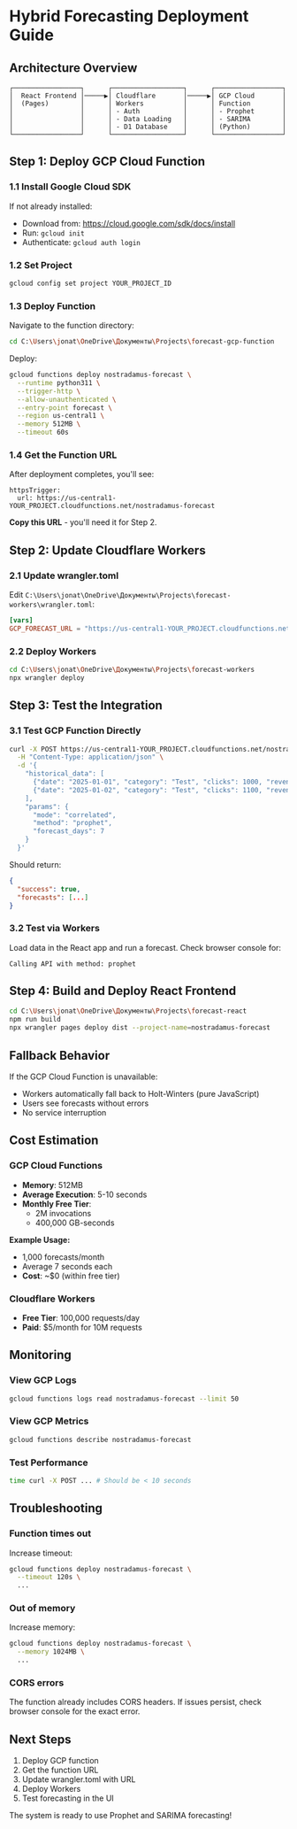 # Hybrid Forecasting Deployment Guide

## Architecture Overview

```
┌─────────────────┐      ┌──────────────────┐      ┌─────────────────┐
│  React Frontend │─────▶│ Cloudflare       │─────▶│ GCP Cloud       │
│  (Pages)        │      │ Workers          │      │ Function        │
│                 │      │ - Auth           │      │ - Prophet       │
│                 │      │ - Data Loading   │      │ - SARIMA        │
│                 │      │ - D1 Database    │      │ (Python)        │
└─────────────────┘      └──────────────────┘      └─────────────────┘
```

## Step 1: Deploy GCP Cloud Function

### 1.1 Install Google Cloud SDK

If not already installed:
- Download from: https://cloud.google.com/sdk/docs/install
- Run: `gcloud init`
- Authenticate: `gcloud auth login`

### 1.2 Set Project

```bash
gcloud config set project YOUR_PROJECT_ID
```

### 1.3 Deploy Function

Navigate to the function directory:

```bash
cd C:\Users\jonat\OneDrive\Документы\Projects\forecast-gcp-function
```

Deploy:

```bash
gcloud functions deploy nostradamus-forecast \
  --runtime python311 \
  --trigger-http \
  --allow-unauthenticated \
  --entry-point forecast \
  --region us-central1 \
  --memory 512MB \
  --timeout 60s
```

### 1.4 Get the Function URL

After deployment completes, you'll see:

```
httpsTrigger:
  url: https://us-central1-YOUR_PROJECT.cloudfunctions.net/nostradamus-forecast
```

**Copy this URL** - you'll need it for Step 2.

## Step 2: Update Cloudflare Workers

### 2.1 Update wrangler.toml

Edit `C:\Users\jonat\OneDrive\Документы\Projects\forecast-workers\wrangler.toml`:

```toml
[vars]
GCP_FORECAST_URL = "https://us-central1-YOUR_PROJECT.cloudfunctions.net/nostradamus-forecast"
```

### 2.2 Deploy Workers

```bash
cd C:\Users\jonat\OneDrive\Документы\Projects\forecast-workers
npx wrangler deploy
```

## Step 3: Test the Integration

### 3.1 Test GCP Function Directly

```bash
curl -X POST https://us-central1-YOUR_PROJECT.cloudfunctions.net/nostradamus-forecast \
  -H "Content-Type: application/json" \
  -d '{
    "historical_data": [
      {"date": "2025-01-01", "category": "Test", "clicks": 1000, "revenue": 500},
      {"date": "2025-01-02", "category": "Test", "clicks": 1100, "revenue": 550}
    ],
    "params": {
      "mode": "correlated",
      "method": "prophet",
      "forecast_days": 7
    }
  }'
```

Should return:

```json
{
  "success": true,
  "forecasts": [...]
}
```

### 3.2 Test via Workers

Load data in the React app and run a forecast. Check browser console for:

```
Calling API with method: prophet
```

## Step 4: Build and Deploy React Frontend

```bash
cd C:\Users\jonat\OneDrive\Документы\Projects\forecast-react
npm run build
npx wrangler pages deploy dist --project-name=nostradamus-forecast
```

## Fallback Behavior

If the GCP Cloud Function is unavailable:
- Workers automatically fall back to Holt-Winters (pure JavaScript)
- Users see forecasts without errors
- No service interruption

## Cost Estimation

### GCP Cloud Functions

- **Memory**: 512MB
- **Average Execution**: 5-10 seconds
- **Monthly Free Tier**:
  - 2M invocations
  - 400,000 GB-seconds

**Example Usage:**
- 1,000 forecasts/month
- Average 7 seconds each
- **Cost**: ~$0 (within free tier)

### Cloudflare Workers

- **Free Tier**: 100,000 requests/day
- **Paid**: $5/month for 10M requests

## Monitoring

### View GCP Logs

```bash
gcloud functions logs read nostradamus-forecast --limit 50
```

### View GCP Metrics

```bash
gcloud functions describe nostradamus-forecast
```

### Test Performance

```bash
time curl -X POST ... # Should be < 10 seconds
```

## Troubleshooting

### Function times out

Increase timeout:

```bash
gcloud functions deploy nostradamus-forecast \
  --timeout 120s \
  ...
```

### Out of memory

Increase memory:

```bash
gcloud functions deploy nostradamus-forecast \
  --memory 1024MB \
  ...
```

### CORS errors

The function already includes CORS headers. If issues persist, check browser console for the exact error.

## Next Steps

1. Deploy GCP function
2. Get the function URL
3. Update wrangler.toml with URL
4. Deploy Workers
5. Test forecasting in the UI

The system is ready to use Prophet and SARIMA forecasting!
